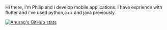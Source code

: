 Hi there, I'm Philip and i develop mobile applications. I have exprience with flutter and i've used python,c++ and java previously.


[![Anurag's GitHub stats](https://github-readme-stats.vercel.app/api?username=coderrrrr2)](https://github.com/anuraghazra/github-readme-stats)<!---
coderrrrr2/coderrrrr2 is a ✨ special ✨ repository because its `README.md` (this file) appears on your GitHub profile.
You can click the Preview link to take a look at your changes.
--->

